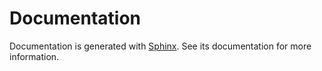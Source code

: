 # Documentation

Documentation is generated with [Sphinx](https://www.sphinx-doc.org). See its documentation for more information.
